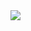 <img align="right" src="https://github-readme-stats.vercel.app/api?username=main1o&show_icons=true&icon_color=fab1ce&title_color=7200da" />
